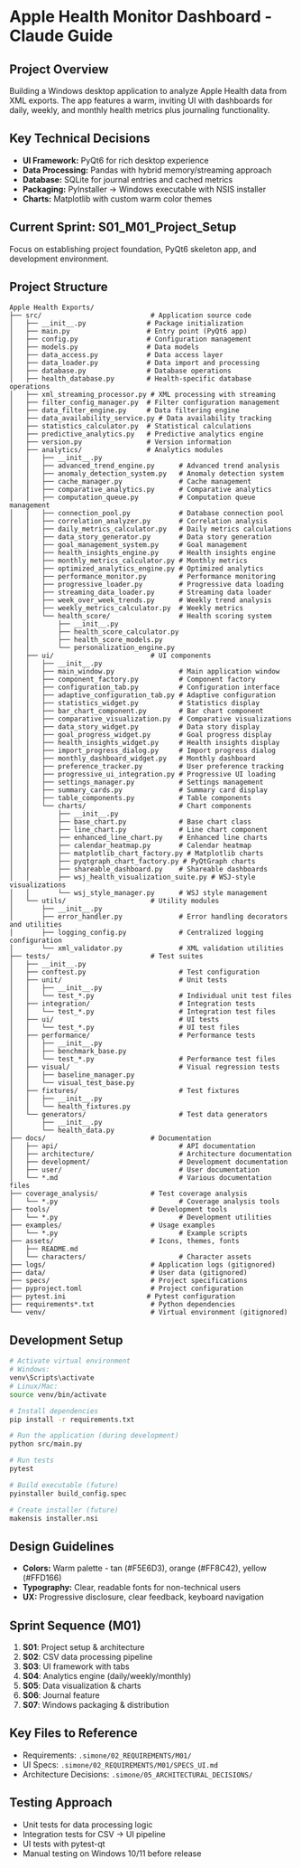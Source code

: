 # Apple Health Monitor Dashboard - Claude Guide

## Project Overview
Building a Windows desktop application to analyze Apple Health data from XML exports. The app features a warm, inviting UI with dashboards for daily, weekly, and monthly health metrics plus journaling functionality.

## Key Technical Decisions
- **UI Framework:** PyQt6 for rich desktop experience
- **Data Processing:** Pandas with hybrid memory/streaming approach
- **Database:** SQLite for journal entries and cached metrics
- **Packaging:** PyInstaller → Windows executable with NSIS installer
- **Charts:** Matplotlib with custom warm color themes

## Current Sprint: S01_M01_Project_Setup
Focus on establishing project foundation, PyQt6 skeleton app, and development environment.

## Project Structure
```
Apple Health Exports/
├── src/                           # Application source code
│   ├── __init__.py               # Package initialization
│   ├── main.py                   # Entry point (PyQt6 app)
│   ├── config.py                 # Configuration management
│   ├── models.py                 # Data models
│   ├── data_access.py            # Data access layer
│   ├── data_loader.py            # Data import and processing
│   ├── database.py               # Database operations
│   ├── health_database.py        # Health-specific database operations
│   ├── xml_streaming_processor.py # XML processing with streaming
│   ├── filter_config_manager.py  # Filter configuration management
│   ├── data_filter_engine.py     # Data filtering engine
│   ├── data_availability_service.py # Data availability tracking
│   ├── statistics_calculator.py  # Statistical calculations
│   ├── predictive_analytics.py   # Predictive analytics engine
│   ├── version.py                # Version information
│   ├── analytics/                # Analytics modules
│   │   ├── __init__.py
│   │   ├── advanced_trend_engine.py      # Advanced trend analysis
│   │   ├── anomaly_detection_system.py   # Anomaly detection system
│   │   ├── cache_manager.py              # Cache management
│   │   ├── comparative_analytics.py      # Comparative analytics
│   │   ├── computation_queue.py          # Computation queue management
│   │   ├── connection_pool.py            # Database connection pool
│   │   ├── correlation_analyzer.py       # Correlation analysis
│   │   ├── daily_metrics_calculator.py   # Daily metrics calculations
│   │   ├── data_story_generator.py       # Data story generation
│   │   ├── goal_management_system.py     # Goal management
│   │   ├── health_insights_engine.py     # Health insights engine
│   │   ├── monthly_metrics_calculator.py # Monthly metrics
│   │   ├── optimized_analytics_engine.py # Optimized analytics
│   │   ├── performance_monitor.py        # Performance monitoring
│   │   ├── progressive_loader.py         # Progressive data loading
│   │   ├── streaming_data_loader.py      # Streaming data loader
│   │   ├── week_over_week_trends.py      # Weekly trend analysis
│   │   ├── weekly_metrics_calculator.py  # Weekly metrics
│   │   └── health_score/                 # Health scoring system
│   │       ├── __init__.py
│   │       ├── health_score_calculator.py
│   │       ├── health_score_models.py
│   │       └── personalization_engine.py
│   ├── ui/                        # UI components
│   │   ├── __init__.py
│   │   ├── main_window.py                # Main application window
│   │   ├── component_factory.py          # Component factory
│   │   ├── configuration_tab.py          # Configuration interface
│   │   ├── adaptive_configuration_tab.py # Adaptive configuration
│   │   ├── statistics_widget.py          # Statistics display
│   │   ├── bar_chart_component.py        # Bar chart component
│   │   ├── comparative_visualization.py  # Comparative visualizations
│   │   ├── data_story_widget.py          # Data story display
│   │   ├── goal_progress_widget.py       # Goal progress display
│   │   ├── health_insights_widget.py     # Health insights display
│   │   ├── import_progress_dialog.py     # Import progress dialog
│   │   ├── monthly_dashboard_widget.py   # Monthly dashboard
│   │   ├── preference_tracker.py         # User preference tracking
│   │   ├── progressive_ui_integration.py # Progressive UI loading
│   │   ├── settings_manager.py           # Settings management
│   │   ├── summary_cards.py              # Summary card display
│   │   ├── table_components.py           # Table components
│   │   └── charts/                       # Chart components
│   │       ├── __init__.py
│   │       ├── base_chart.py             # Base chart class
│   │       ├── line_chart.py             # Line chart component
│   │       ├── enhanced_line_chart.py    # Enhanced line charts
│   │       ├── calendar_heatmap.py       # Calendar heatmap
│   │       ├── matplotlib_chart_factory.py # Matplotlib charts
│   │       ├── pyqtgraph_chart_factory.py # PyQtGraph charts
│   │       ├── shareable_dashboard.py    # Shareable dashboards
│   │       ├── wsj_health_visualization_suite.py # WSJ-style visualizations
│   │       └── wsj_style_manager.py      # WSJ style management
│   └── utils/                     # Utility modules
│       ├── __init__.py
│       ├── error_handler.py              # Error handling decorators and utilities
│       ├── logging_config.py             # Centralized logging configuration
│       └── xml_validator.py              # XML validation utilities
├── tests/                         # Test suites
│   ├── __init__.py
│   ├── conftest.py                       # Test configuration
│   ├── unit/                             # Unit tests
│   │   ├── __init__.py
│   │   └── test_*.py                     # Individual unit test files
│   ├── integration/                      # Integration tests
│   │   └── test_*.py                     # Integration test files
│   ├── ui/                               # UI tests
│   │   └── test_*.py                     # UI test files
│   ├── performance/                      # Performance tests
│   │   ├── __init__.py
│   │   ├── benchmark_base.py
│   │   └── test_*.py                     # Performance test files
│   ├── visual/                           # Visual regression tests
│   │   ├── baseline_manager.py
│   │   └── visual_test_base.py
│   ├── fixtures/                         # Test fixtures
│   │   ├── __init__.py
│   │   └── health_fixtures.py
│   └── generators/                       # Test data generators
│       ├── __init__.py
│       └── health_data.py
├── docs/                          # Documentation
│   ├── api/                              # API documentation
│   ├── architecture/                     # Architecture documentation
│   ├── development/                      # Development documentation
│   ├── user/                             # User documentation
│   └── *.md                              # Various documentation files
├── coverage_analysis/             # Test coverage analysis
│   └── *.py                              # Coverage analysis tools
├── tools/                         # Development tools
│   └── *.py                              # Development utilities
├── examples/                      # Usage examples
│   └── *.py                              # Example scripts
├── assets/                        # Icons, themes, fonts
│   ├── README.md
│   └── characters/                       # Character assets
├── logs/                          # Application logs (gitignored)
├── data/                          # User data (gitignored)
├── specs/                         # Project specifications
├── pyproject.toml                 # Project configuration
├── pytest.ini                    # Pytest configuration
├── requirements*.txt              # Python dependencies
└── venv/                          # Virtual environment (gitignored)
```

## Development Setup
```bash
# Activate virtual environment
# Windows:
venv\Scripts\activate
# Linux/Mac:
source venv/bin/activate

# Install dependencies
pip install -r requirements.txt

# Run the application (during development)
python src/main.py

# Run tests
pytest

# Build executable (future)
pyinstaller build_config.spec

# Create installer (future)
makensis installer.nsi
```

## Design Guidelines
- **Colors:** Warm palette - tan (#F5E6D3), orange (#FF8C42), yellow (#FFD166)
- **Typography:** Clear, readable fonts for non-technical users
- **UX:** Progressive disclosure, clear feedback, keyboard navigation

## Sprint Sequence (M01)
1. **S01**: Project setup & architecture
2. **S02**: CSV data processing pipeline
3. **S03**: UI framework with tabs
4. **S04**: Analytics engine (daily/weekly/monthly)
5. **S05**: Data visualization & charts
6. **S06**: Journal feature
7. **S07**: Windows packaging & distribution

## Key Files to Reference
- Requirements: `.simone/02_REQUIREMENTS/M01/`
- UI Specs: `.simone/02_REQUIREMENTS/M01/SPECS_UI.md`
- Architecture Decisions: `.simone/05_ARCHITECTURAL_DECISIONS/`

## Testing Approach
- Unit tests for data processing logic
- Integration tests for CSV → UI pipeline
- UI tests with pytest-qt
- Manual testing on Windows 10/11 before release